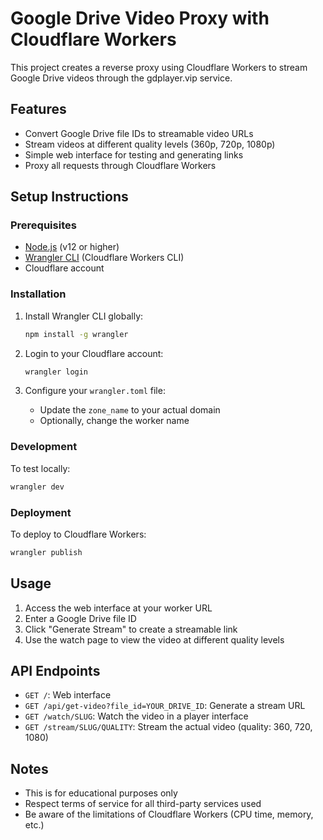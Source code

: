 # Google Drive Video Proxy with Cloudflare Workers

This project creates a reverse proxy using Cloudflare Workers to stream Google Drive videos through the gdplayer.vip service.

## Features

- Convert Google Drive file IDs to streamable video URLs
- Stream videos at different quality levels (360p, 720p, 1080p)
- Simple web interface for testing and generating links
- Proxy all requests through Cloudflare Workers

## Setup Instructions

### Prerequisites

- [Node.js](https://nodejs.org/) (v12 or higher)
- [Wrangler CLI](https://developers.cloudflare.com/workers/wrangler/get-started/) (Cloudflare Workers CLI)
- Cloudflare account

### Installation

1. Install Wrangler CLI globally:
   ```bash
   npm install -g wrangler
   ```

2. Login to your Cloudflare account:
   ```bash
   wrangler login
   ```

3. Configure your `wrangler.toml` file:
   - Update the `zone_name` to your actual domain
   - Optionally, change the worker name

### Development

To test locally:

```bash
wrangler dev
```

### Deployment

To deploy to Cloudflare Workers:

```bash
wrangler publish
```

## Usage

1. Access the web interface at your worker URL
2. Enter a Google Drive file ID
3. Click "Generate Stream" to create a streamable link
4. Use the watch page to view the video at different quality levels

## API Endpoints

- `GET /`: Web interface
- `GET /api/get-video?file_id=YOUR_DRIVE_ID`: Generate a stream URL
- `GET /watch/SLUG`: Watch the video in a player interface
- `GET /stream/SLUG/QUALITY`: Stream the actual video (quality: 360, 720, 1080)

## Notes

- This is for educational purposes only
- Respect terms of service for all third-party services used
- Be aware of the limitations of Cloudflare Workers (CPU time, memory, etc.)
